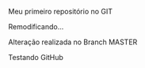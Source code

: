 Meu primeiro repositório no GIT

Remodificando...

Alteração realizada no Branch MASTER

Testando GitHub